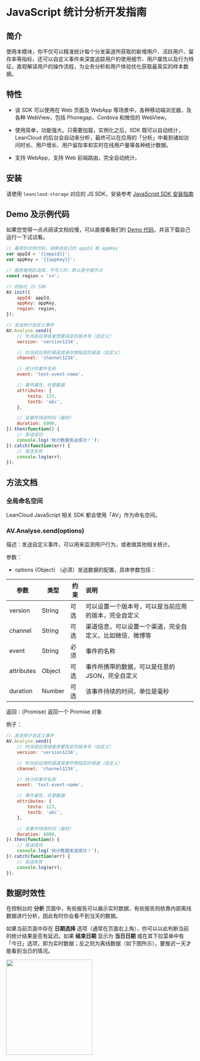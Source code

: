 # JavaScript 统计分析开发指南

## 简介

使用本模块，你不仅可以精准统计每个分发渠道所获取的新增用户、活跃用户、留存率等指标，还可以自定义事件来深度追踪用户的使用细节、用户属性以及行为特征，直观解读用户的操作流程，为业务分析和用户体验优化获取最真实的样本数据。

## 特性

* 该 SDK 可以使用在 Web 页面及 WebApp 等场景中，各种移动端浏览器，及各种 WebView，包括 Phonegap、Cordova 和微信的 WebView。

* 使用简单，功能强大。只需要加载，实例化之后，SDK 既可以自动统计，LeanCloud 的后台会自动来分析，最终可以在应用的「分析」中看到诸如访问时长、用户增长、用户留存率和实时在线用户量等各种统计数据。

* 支持 WebApp，支持 Web 前端路由，完全自动统计。

## 安装

请使用 `leancloud-storage` 对应的 JS SDK，安装参考 [JavaScript SDK 安装指南](sdk_setup-js.html)

## Demo 及示例代码

如果您觉得一点点阅读文档较慢，可以直接看我们的 [Demo 代码](https://github.com/leancloud/javascript-sdk/tree/master/demo)，并且下载自己运行一下试试看。

```javascript
// 最简的示例代码，请换成自己的 appId 和 appKey
var appId = '{{appid}}';
var appKey = '{{appkey}}';

// 服务器地区选择，不传入时，默认是中国节点
const region = 'cn';

// 初始化 JS SDK
AV.init({
    appId: appId,
    appKey: appKey,
    region: region,
});

// 发送统计自定义事件
AV.Analyse.send({
    // 你当前应用或者想要指定的版本号（自定义）
    version: 'version1234',

    // 你当前应用的渠道或者你想指定的渠道（自定义）
    channel: 'channel1234',

    // 统计的事件名称
    event: 'test-event-name',

    // 事件属性，任意数据
    attributes: {
        testa: 123,
        testb: 'abc',
    },

    // 该事件持续时间（毫秒）
    duration: 6000,
}).then(function() {
    // 发送成功
    console.log('统计数据发送成功！');
}).catch(function(err) {
    // 发送失败
    console.log(err);
});
```

## 方法文档

### 全局命名空间

LeanCloud JavaScript 相关 SDK 都会使用「AV」作为命名空间。

### AV.Analyse.send(options)

描述：发送自定义事件，可以用来监测用户行为，或者做其他相关统计。

参数：

* options {Object} （必须）发送数据的配置，具体参数包括：

参数|类型|约束|说明
---|---|---|:---
version|String|可选|可以设置一个版本号，可以是当前应用的版本，完全自定义
channel|String|可选|渠道信息，可以设置一个渠道，完全自定义，比如微信、微博等
event|String|必须|事件的名称
attributes|Object|可选|事件所携带的数据，可以是任意的 JSON，完全自定义
duration|Number|可选|该事件持续的时间，单位是毫秒

返回：{Promise} 返回一个 Promise 对象

例子：

```javascript
// 发送统计自定义事件
AV.Analyse.send({
    // 你当前应用或者想要指定的版本号（自定义）
    version: 'version1234',

    // 你当前应用的渠道或者你想指定的渠道（自定义）
    channel: 'channel1234',

    // 统计的事件名称
    event: 'test-event-name',

    // 事件属性，任意数据
    attributes: {
        testa: 123,
        testb: 'abc',
    },

    // 该事件持续时间（毫秒）
    duration: 6000,
}).then(function() {
    // 发送成功
    console.log('统计数据发送成功！');
}).catch(function(err) {
    // 发送失败
    console.log(err);
});
```

## 数据时效性

在控制台的 **分析** 页面中，有些报告可以展示实时数据，有些报告则依靠内部离线数据进行分析，因此有时你会看不到当天的数据。

如果当前页面中存在 **日期选择** 选项（通常在页面右上角），你可以以此判断当前的统计结果是否有延迟。如果 **结束日期** 显示为 **当日日期** 或在其下拉菜单中有「今日」选项，即为实时数据；反之则为离线数据（如下图所示），要推迟一天才能看到当日的情况。

<img src="images/analytics_datepicker_for_offline_data.png" alt="" width="231" height="256">

